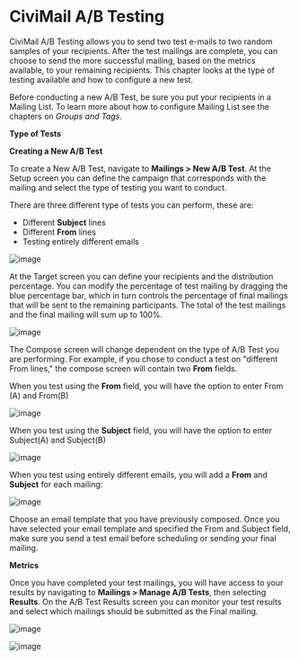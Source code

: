 CiviMail A/B Testing
====================

CiviMail A/B Testing allows you to send two test e-mails to two random
samples of your recipients. After the test mailings are complete, you
can choose to send the more successful mailing, based on the metrics
available, to your remaining recipients. This chapter looks at the type
of testing available and how to configure a new test.

Before conducting a new A/B Test, be sure you put your recipients in a
Mailing List. To learn more about how to configure Mailing List see the
chapters on *Groups and Tags*.

**Type of Tests**

**Creating a New A/B Test**

To create a New A/B Test, navigate to **Mailings > New A/B Test**. At
the Setup screen you can define the campaign that corresponds with the
mailing and select the type of testing you want to conduct.

There are three different type of tests you can perform, these are:

-   Different **Subject** lines
-   Different **From** lines
-   Testing entirely different emails 

![image](../img/AB%20Testing.png)

At the Target screen you can define your recipients and the distribution
percentage. You can modify the percentage of test mailing by dragging
the blue percentage bar, which in turn controls the percentage of final
mailings that will be sent to the remaining participants. The total of
the test mailings and the final mailing will sum up to 100%. 

![image](../img/AB%20Testing%20Targeting.png)

The Compose screen will change dependent on the type of A/B Test you are
performing. For example, if you chose to conduct a test on "different
From lines," the compose screen will contain two **From** fields. 

When you test using the **From** field, you will have the option to
enter From (A) and From(B) 

![image](../img/AB%20Testing%20Compose%20Screen1.png)


When you test using the **Subject** field, you will have the option to
enter Subject(A) and Subject(B)

![image](../img/AB%20Testing%20by%20Subject1.png)


When you test using entirely different emails, you will add a **From** and
**Subject** for each mailing:

![image](../img/AB%20Testing%20by%20email1.png)

Choose an email template that you have previously composed. Once you
have selected your email template and specified the From and Subject
field, make sure you send a test email before scheduling or sending your
final mailing. 

**Metrics**

Once you have completed your test mailings, you will have access to your
results by navigating to **Mailings > Manage A/B Tests**, then
selecting **Results**. On the A/B Test Results screen you can
monitor your test results and select which mailings should be submitted
as the Final mailing. 

![image](../img/AB%20Testing%20Results%20Page_1.png)



![image](../img/AB%20Testing%20Metrics.png)
